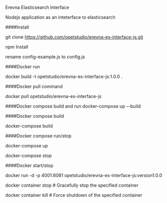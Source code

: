 Erevna Elasticsearch Interface

Nodejs application as an inteterface to elasticsearch

####Install

  git clone https://github.com/opetstudio/erevna-es-interface-js.git

  npm Install

  rename config-example.js to config.js


####Docker run

  docker build -t  opetstudio/erevna-es-interface-js:1.0.0 .

####Docker pull command

  docker pull opetstudio/erevna-es-interface-js

####Docker compose build and run
  docker-compose up --build

####Docker compose build

  docker-compose build

####Docker compose run/stop

  docker-compose up

  docker-compose stop

####Docker start/stop

  docker run -d -p 4001:8081 opetstudio/erevna-es-interface-js:version1.0.0

  docker container stop <hash>           # Gracefully stop the specified container

  docker container kill <hash>         # Force shutdown of the specified container
